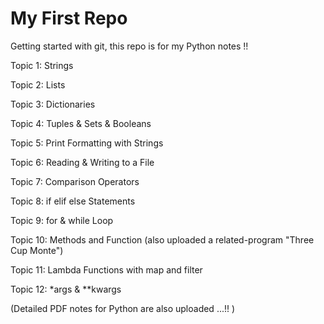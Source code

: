 # My First Repo
Getting started with git, this repo is for my Python notes !!

Topic 1: Strings

Topic 2: Lists

Topic 3: Dictionaries

Topic 4: Tuples & Sets & Booleans

Topic 5: Print Formatting with Strings

Topic 6: Reading & Writing to a File

Topic 7: Comparison Operators

Topic 8: if elif else Statements

Topic 9: for & while Loop

Topic 10: Methods and Function
(also uploaded a related-program "Three Cup Monte")

Topic 11: Lambda Functions with map and filter 

Topic 12: *args & **kwargs

(Detailed PDF notes for Python are also uploaded ...!! )

